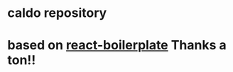 # caldo repository

# based on [react-boilerplate](https://github.com/react-boilerplate/react-boilerplate) Thanks a ton!!
